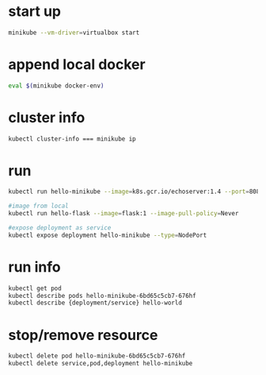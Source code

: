 # start up
```bash
minikube --vm-driver=virtualbox start
```


# append local docker
```bash
eval $(minikube docker-env)
```


# cluster info
```bash
kubectl cluster-info === minikube ip
```


# run
```bash
kubectl run hello-minikube --image=k8s.gcr.io/echoserver:1.4 --port=8080

#image from local
kubectl run hello-flask --image=flask:1 --image-pull-policy=Never

#expose deployment as service
kubectl expose deployment hello-minikube --type=NodePort
```


# run info
```bash
kubectl get pod
kubectl describe pods hello-minikube-6bd65c5cb7-676hf
kubectl describe {deployment/service} hello-world
```


# stop/remove resource
```bash
kubectl delete pod hello-minikube-6bd65c5cb7-676hf
kubectl delete service,pod,deployment hello-minikube
```


